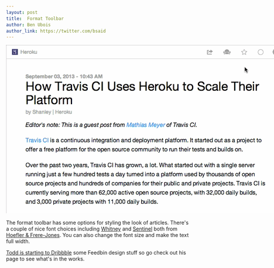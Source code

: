```yaml
---
layout: post
title:  Format Toolbar
author: Ben Ubois
author_link: https://twitter.com/bsaid
---
```


<img src="/assets/images/2013-09-03/format-toolbar.gif" style="max-width: 764px;" />

The format toolbar has some options for styling the look of articles. There's a couple of nice font choices including [Whitney](http://www.typography.com/fonts/whitney/overview/) and [Sentinel](http://www.typography.com/fonts/sentinel/overview/) both from [Hoefler & Frere-Jones](http://www.typography.com). You can also change the font size and make the text full width.

[Todd is starting to Dribbble](http://dribbble.com/toddjcollins) some Feedbin design stuff so go check out his page to see what's in the works.